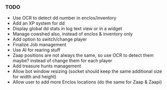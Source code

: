 ### TODO

* Use OCR to detect dd number in enclos/inventory
* Add an XP system for dd
* Display global dd stats in log text view or in a widget
* Manage cowshed also, instead of enclos & inventory only
* Add option to switch/change player
* Finalize Job management
* Use AI for rearing stuff
* Zaap positions are not always the same, so use OCR to detect them maybe? instead of change them for each player
* Add treasure hunts management
* Allow bot window resizing (socket should keep the same additional size for width and height)
* Allow user to add more Enclos locations (do the same for Zaap & Zaapi)
